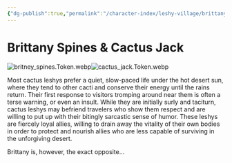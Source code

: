 ```yaml
---
{"dg-publish":true,"permalink":"/character-index/leshy-village/brittany-spines-and-cactus-jack/","title":"Brittany Spines & Cactus Jack","tags":["JournalEntryPage","Leshy","NPC"]}
---
```


# Brittany Spines & Cactus Jack
![britney_spines.Token.webp](/img/user/Voidbound%20token%20images/britney_spines.Token.webp)![cactus_jack.Token.webp](/img/user/Voidbound%20token%20images/cactus_jack.Token.webp)

Most cactus leshys prefer a quiet, slow-paced life under the hot desert sun, where they tend to other cacti and conserve their energy until the rains return. Their first response to visitors tromping around near them is often a terse warning, or even an insult. While they are initially surly and taciturn, cactus leshys may befriend travelers who show them respect and are willing to put up with their bitingly sarcastic sense of humor. These leshys are fiercely loyal allies, willing to drain away the vitality of their own bodies in order to protect and nourish allies who are less capable of surviving in the unforgiving desert.

Brittany is, however, the exact opposite...